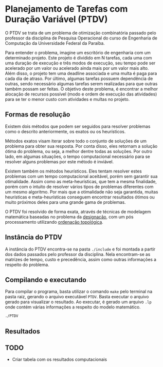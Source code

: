# Planejamento de Tarefas com Duração Variável (PTDV)
 
O PTDV se trata de um problema de otimização combinatória passado pelo professor da disciplina de Pesquisa Operacional do curso de Engenharia de Computação da Universidade Federal da Paraíba.
 
Para entender o problema, imagine um escritório de engenharia com um determinado projeto. Este projeto é dividido em N tarefas, cada uma com uma duração de execução e três modos de execução, seu tempo pode ser acelerado por um valor ou acelerado ainda mais por um valor mais alto. Além disso, o projeto tem uma deadline associada e uma multa é paga para cada dia de atraso. Por último, algumas tarefas possuem dependência de outras, sendo necessário algumas tarefas serem realizadas para que outras também possam ser feitas. O objetivo deste problema, é encontrar a melhor alocação de recursos possível (modo e ordem de execução das atividades) para se ter o menor custo com atividades e multas no projeto.
 
## Formas de resolução
 
Existem dois métodos que podem ser seguidos para resolver problemas como o descrito anteriormente, os exatos ou os heurísticos.
 
Métodos exatos visam iterar sobre todo o conjunto de soluções de um problema para obter sua resposta. Por conta disso, eles retornam a solução ótima do problema, ou seja, a melhor dentre todas as soluções. Por outro lado, em algumas situações, o tempo computacional necessário para se resolver alguns problemas por este método é inviável.
 
Existem também os métodos heurísticos. Eles tentam resolver estes problemas com um tempo computacional aceitável, porém sem garantir sua otimalidade. Assim como as meta-heurísticas, que tem a mesma finalidade, porém com o intuito de resolver vários tipos de problemas diferentes com um mesmo algoritmo. Por mais que a otimalidade não seja garantida, muitas heurísticas e meta-heurísticas conseguem encontrar resultados ótimos ou muito próximos deles para uma grande gama de problemas.
 
O PTDV foi resolvido de forma exata, através de técnicas de modelagem matemática baseadas no problema da [designação](https://en.wikipedia.org/wiki/Assignment_problem), com um pós processamento utilizando [ordenação topológica](https://en.wikipedia.org/wiki/Topological_sorting).
 
## Instância do PTDV
 
A instância do PTDV encontra-se na pasta `./include` e foi montada a partir dos dados passados pelo professor da disciplina. Nela encontram-se as matrizes de tempo, custo e precedência, assim como outras informações a respeito do problema.
 
## Compilando e executando
 
Para compilar o programa, basta utilizar o comando `make` pelo terminal na pasta raiz, gerando o arquivo executável `PTDV`. Basta executar o arquivo gerado para visualizar o resultado. Ao executar, é gerado um arquivo `.lp` onde contém várias informações a respeito do modelo matemático.
 
``` bash
./PTDV
```
 
## Resultados
 
## TODO
 
* Criar tabela com os resultados computacionais
